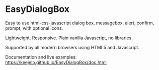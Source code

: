 # EasyDialogBox

Easy to use html-css-javascript dialog box, messagebox, alert, confirm, prompt, with optional icons.

Lightweight. Responsive. Plain vanilla Javascript, no libraries.

Supported by all modern browsers using HTML5 and Javascript.

Documentation and live examples: https://keejelo.github.io/EasyDialogBox/doc.html
